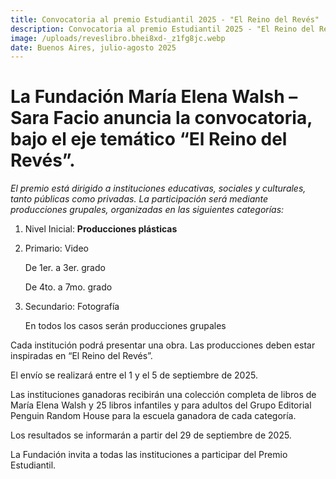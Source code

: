```yaml
---
title: Convocatoria al premio Estudiantil 2025 - "El Reino del Revés"
description: Convocatoria al premio Estudiantil 2025 - "El Reino del Revés"
image: /uploads/reveslibro.bhei8xd-_z1fg8jc.webp
date: Buenos Aires, julio-agosto 2025
---
```

# La Fundación María Elena Walsh – Sara Facio anuncia la convocatoria, bajo el eje temático “El Reino del Revés”.


*El premio está dirigido a instituciones educativas, sociales y culturales, tanto públicas como privadas. La participación será mediante producciones grupales, organizadas en las siguientes categorías:*



1. Nivel Inicial: **Producciones plásticas**
2. Primario: Video

   De 1er. a 3er. grado

   De 4to. a 7mo. grado
3. Secundario: Fotografía

   En todos los casos serán producciones grupales

Cada institución podrá presentar una obra. Las producciones deben estar inspiradas en “El Reino del Revés”.



El envío se realizará entre el 1 y el 5 de septiembre de 2025.



Las instituciones ganadoras recibirán una colección completa de libros de María Elena Walsh y 25 libros infantiles y para adultos del Grupo Editorial Penguin Random House para la escuela ganadora de cada categoría.



Los resultados se informarán a partir del 29 de septiembre de 2025.



La Fundación invita a todas las instituciones a participar del Premio Estudiantil.
